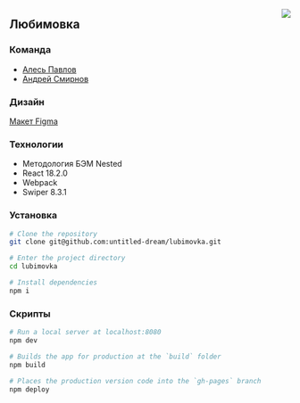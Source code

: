 <a style="float: right" href='https://github.com/untitled-dream/template-project/blob/main/README.en.md'><img src='https://img.shields.io/badge/Read this on English-blue'/></a>

## __Любимовка__

### Команда
- [Алесь Павлов](https://github.com/pavlovales/)
- [Андрей Смирнов](https://github.com/untitled-dream/)

<!--
  - [Серебрякова Соня](https://github.com/noi5enu1sanc3/)
  - [Епифанова Екатерина](https://github.com/EpiphES/)
  - [Николаев Павел](https://github.com/pavelnikolaew/)
  - [Бельтюков Алексей<](https://github.com/xonika9/)
-->

### Дизайн
[Макет Figma](https://www.figma.com/file/8RmFow9sgbN1Z1A2GTUY96/Lubimovka?node-id=0%3A337)

### Технологии
- Методология БЭМ Nested
- React 18.2.0
- Webpack
- Swiper 8.3.1

### Установка

```bash
# Clone the repository
git clone git@github.com:untitled-dream/lubimovka.git

# Enter the project directory
cd lubimovka

# Install dependencies
npm i
```

### Скрипты

```bash
# Run a local server at localhost:8080
npm dev

# Builds the app for production at the `build` folder
npm build

# Places the production version code into the `gh-pages` branch
npm deploy
```